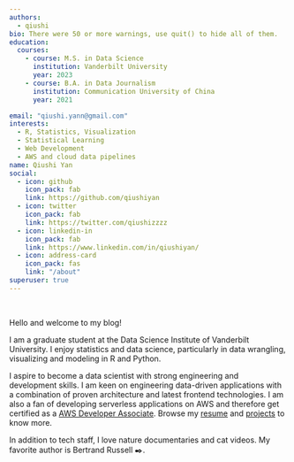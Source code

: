 ```yaml
---
authors:
  - qiushi
bio: There were 50 or more warnings, use quit() to hide all of them.
education:
  courses:
    - course: M.S. in Data Science
      institution: Vanderbilt University
      year: 2023
    - course: B.A. in Data Journalism
      institution: Communication University of China
      year: 2021

email: "qiushi.yann@gmail.com"
interests:
  - R, Statistics, Visualization
  - Statistical Learning
  - Web Development 
  - AWS and cloud data pipelines 
name: Qiushi Yan
social:
  - icon: github
    icon_pack: fab
    link: https://github.com/qiushiyan
  - icon: twitter
    icon_pack: fab
    link: https://twitter.com/qiushizzzz
  - icon: linkedin-in
    icon_pack: fab
    link: https://www.linkedin.com/in/qiushiyan/
  - icon: address-card
    icon_pack: fas
    link: "/about"
superuser: true
---
```


<br>

Hello and welcome to my blog!

I am a graduate student at the Data Science Institute of Vanderbilt University. I enjoy statistics and data science, particularly in data wrangling, visualizing and modeling in R and Python. 

I aspire to become a data scientist with strong engineering and development skills. I am keen on engineering data-driven applications with a combination of proven architecture and latest frontend technologies. I am also a fan of developing serverless applications on AWS and therefore get certified as a [AWS Developer Associate](/files/aws-cert-developer.pdf). Browse my [resume](/files/resume.pdf) and  [projects](#projects) to know more.  

In addition to tech staff, I love nature documentaries and cat videos. My favorite author is Bertrand Russell :black_nib:.
